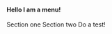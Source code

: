 #### Hello I am a menu!

<p />

<div class="grid">
<f-section-card title="One" section="one">Section one</f-section-card>
<f-section-card title="Two" section="two">Section two</f-section-card>
<f-section-card
  title="Test"
  section="test"
  :completed="get('completed')"
>Do a test!</f-section-card>
</div>